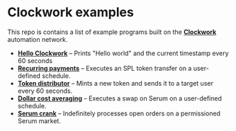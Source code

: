 # **Clockwork examples**

This repo is contains a list of example programs built on the [**Clockwork**](https://clockwork.xyz) automation network.
- [**Hello Clockwork**](https://github.com/clockwork-xyz/examples/tree/main/hello_clockwork) – Prints "Hello world" and the current timestamp every 60 seconds
- [**Recurring payments**](https://github.com/clockwork-xyz/examples/tree/main/payments) – Executes an SPL token transfer on a user-defined schedule.
- [**Token distributor**](https://github.com/clockwork-xyz/examples/tree/main/distributor) – Mints a new token and sends it to a target user every 60 seconds.
- [**Dollar cost averaging**](https://github.com/clockwork-xyz/examples/tree/main/investments) – Executes a swap on Serum on a user-defined schedule.
- [**Serum crank**](https://github.com/clockwork-xyz/examples/tree/main/serum_crank) – Indefinitely processes open orders on a permissioned Serum market.


